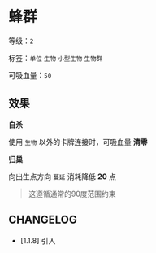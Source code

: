 # 蜂群

等级：`2`

标签：`单位` `生物` `小型生物` `生物群`

可吸血量：`50`

## 效果

**自杀**

使用 `生物` 以外的卡牌连接时，可吸血量 **清零**

**归巢**

向出生点方向 `蔓延` 消耗降低 **20** 点

> 这遵循通常的90度范围约束

## CHANGELOG

- [1.1.8] 引入
